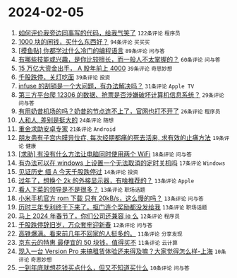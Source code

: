 # 2024-02-05

1. [如何评价我旁边同事写的代码，给我气笑了](https://www.v2ex.com/t/1014293) `122条评论` `程序员`
1. [1000 块的闲钱，买什么东西好？](https://www.v2ex.com/t/1014286) `94条评论` `买买买`
1. [[摸鱼贴] 你都学过什么冷门的编程语言](https://www.v2ex.com/t/1014303) `89条评论` `问与答`
1. [有哪些技能或兴趣，是你比较擅长，而一般人不太掌握的？](https://www.v2ex.com/t/1014306) `60条评论` `问与答`
1. [15 万亿大资金出手， A 股年前上 4000](https://www.v2ex.com/t/1014359) `39条评论` `奇思妙想`
1. [千股跌停，关灯吃面](https://www.v2ex.com/t/1014323) `39条评论` `投资`
1. [infuse 的刮销是一个大问题，有办法解决吗？](https://www.v2ex.com/t/1014353) `31条评论` `Apple TV`
1. [第三方平台爬 12306 的数据、抢票是否涉嫌破坏计算机信息系统？](https://www.v2ex.com/t/1014283) `29条评论` `问与答`
1. [有用奶昔机场的吗？奶昔的节点连不上了，官网也打不开了](https://www.v2ex.com/t/1014345) `26条评论` `程序员`
1. [人和人, 差别是挺大的](https://www.v2ex.com/t/1014366) `24条评论` `随想`
1. [重金求助安卓专家](https://www.v2ex.com/t/1014363) `21条评论` `Android`
1. [朋友患有子宫内膜异位症, 每次经期都痛的死去活来, 求有效的止痛方法](https://www.v2ex.com/t/1014369) `19条评论` `健康`
1. [[求助] 有没有什么方法让电脑同时使用两个 WiFi](https://www.v2ex.com/t/1014302) `18条评论` `问与答`
1. [有办法可以在 windows 上设置一个无法取消的定时关机吗](https://www.v2ex.com/t/1014378) `17条评论` `Windows`
1. [见证历史 缅 A 今天千股跌停过](https://www.v2ex.com/t/1014360) `14条评论` `投资`
1. [过年了，想换个 2k 的外接显示器，有啥推荐的？](https://www.v2ex.com/t/1014361) `13条评论` `Apple`
1. [看人下菜的领导是不是很多？](https://www.v2ex.com/t/1014351) `13条评论` `职场话题`
1. [小米手机官方 rom 下载 只有 20kB/s，这么慢的吗？](https://www.v2ex.com/t/1014298) `13条评论` `问与答`
1. [历时三年专利终于下来了，抠门连个奖励都没发给我](https://www.v2ex.com/t/1014289) `13条评论` `职场话题`
1. [马上 2024 年春节了，你们公司还兼容 ie 么](https://www.v2ex.com/t/1014348) `12条评论` `程序员`
1. [千股跌停辞旧岁，万众套牢迎新春](https://www.v2ex.com/t/1014307) `12条评论` `问与答`
1. [高铁爆满。看来前几年不回家的人挺多的。](https://www.v2ex.com/t/1014380) `11条评论` `分享发现`
1. [京东云的特惠 最便宜的 50 块钱，值得买不](https://www.v2ex.com/t/1014287) `11条评论` `云计算`
1. [现入一台 Version Pro 来搞租赁体验还来得及嘛？大家觉得怎么样-上海](https://www.v2ex.com/t/1014381) `10条评论` `奇思妙想`
1. [一到年底就想花钱买点什么，但又不知道买什么](https://www.v2ex.com/t/1014319) `10条评论` `问与答`
